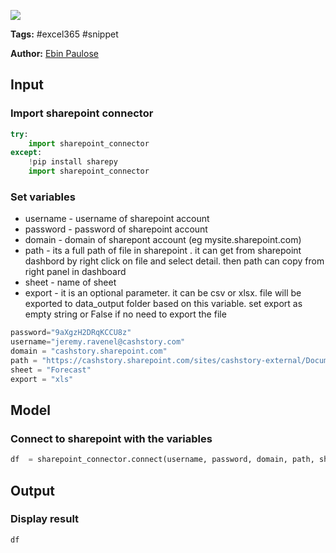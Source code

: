 <a href="https://app.naas.ai/user-redirect/naas/downloader?url=https://raw.githubusercontent.com/jupyter-naas/awesome-notebooks/master/Excel%20365/Access%20Excel%20365%20sheet.ipynb" target="_parent"><img src="https://naasai-public.s3.eu-west-3.amazonaws.com/open_in_naas.svg"/></a>

**Tags:** #excel365 #snippet

**Author:** [Ebin Paulose](https://www.linkedin.com/in/ebinpaulose/)

## Input

### Import sharepoint connector


```python
try:
    import sharepoint_connector
except:
    !pip install sharepy
    import sharepoint_connector
```

### Set variables
- username - username of sharepoint account
- password - password of sharepoint account
- domain - domain of sharepont account (eg mysite.sharepoint.com)
- path - its a full path of file in sharepoint . 
  it can get from sharepoint dashbord by right click on file and select detail. 
  then path can copy from right panel in dashboard 
- sheet - name of sheet
- export -  it is an optional parameter. it can be csv or xlsx. file will be exported to data_output folder based on this variable. set export as empty string or False if no need to export the file


```python
password="9aXgzH2DRqKCCU8z"
username="jeremy.ravenel@cashstory.com"
domain = "cashstory.sharepoint.com"
path = "https://cashstory.sharepoint.com/sites/cashstory-external/Documents%20partages/CashStory%20Forecasting%20Module/Forecast.xlsx"
sheet = "Forecast"
export = "xls"  
```

## Model

### Connect to sharepoint with the variables


```python
df  = sharepoint_connector.connect(username, password, domain, path, sheet, export)
```

## Output

### Display result


```python
df
```

